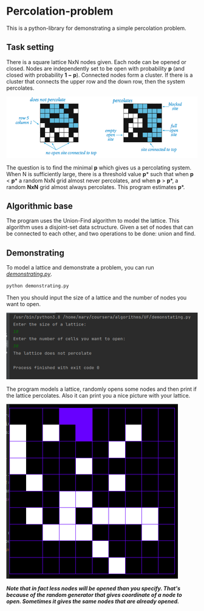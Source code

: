 # Percolation-problem
This is a python-library for demonstrating a simple percolation problem.
## Task setting
There is a square lattice NxN nodes given. Each node can be opened or closed. Nodes are independently set to be open with probability **p** (and closed with probability **1 − p**).
Connected nodes form a cluster. If there is a cluster that connects the upper row and the down row, then the system percolates.

![percolation_problem_demonstrating](https://github.com/marydrobotun/percolation/blob/master/docs/percolates.png)

The question is to find the minimal **p** which gives us a percolating system.
When N is sufficiently large, there is a threshold value **p*** such that when **p** < **p*** a random NxN grid almost never percolates, and when **p** > **p***, a random **NxN** grid almost always percolates. This program estimates **p***.

## Algorithmic base
The program uses the Union-Find algorithm to model the lattice. This algorithm uses a disjoint-set data sctructure.
Given a set of nodes that can be connected to each other, and two operations to be done: union and find.

## Demonstrating
To model a lattice and demonstrate a problem, you can run [*demonstrating.py*](https://github.com/marydrobotun/percolation/blob/master/demonstrating.py).
```python
python demonstrating.py
```
Then you should input the size of a lattice and the number of nodes you want to open.

![demonstrating.py](https://github.com/marydrobotun/percolation/blob/master/docs/demonstrating.png)

The program models a lattice, randomly opens some nodes and then print if the lattice percolates.
Also it can print you a nice picture with your lattice.

![lattice](https://github.com/marydrobotun/percolation/blob/master/docs/lattice.png)

***Note that in fact less nodes will be opened than you specify. That's because of the random generator that gives coordinate of a node to open. Sometimes it gives the same nodes that are already opened.***
